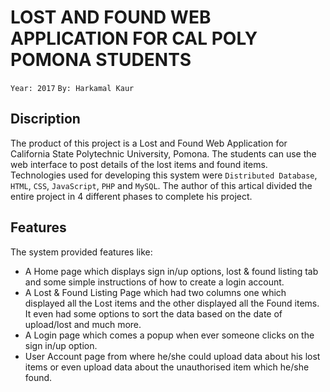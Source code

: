 # LOST AND FOUND WEB APPLICATION FOR CAL POLY POMONA STUDENTS

`Year: 2017` `By: Harkamal Kaur`

## Discription

The product of this project is a Lost and Found Web Application for California State Polytechnic University, Pomona. The students can use the web interface to post details of the lost items and found items. Technologies used for developing this system were `Distributed Database`, `HTML`, `CSS`, `JavaScript`, `PHP` and `MySQL`. The author of this artical divided the entire project in 4 different phases to complete his project.

## Features
The system provided features like:
+ A Home page which displays sign in/up options, lost & found listing tab and some simple instructions of how to create a login account.
+ A Lost & Found Listing Page which had two columns one which displayed all the Lost items and the other displayed all the Found items. It even had some options to sort the data based on the date of upload/lost and much more.
+ A Login page which comes a popup when ever someone clicks on the sign in/up option.
+ User Account page from where he/she could upload data about his lost items or even upload data about the unauthorised item which he/she found.
